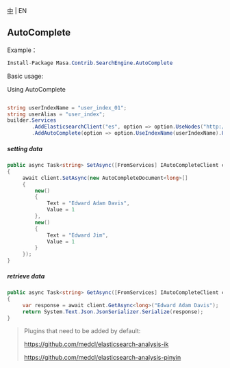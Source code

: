 [中](README.zh-CN.md) | EN

## AutoComplete

Example：

```c#
Install-Package Masa.Contrib.SearchEngine.AutoComplete
```

Basic usage:

Using AutoComplete

```` C#

string userIndexName = "user_index_01";
string userAlias = "user_index";
builder.Services
        .AddElasticsearchClient("es", option => option.UseNodes("http://localhost:9200").UseDefault())
        .AddAutoComplete(option => option.UseIndexName(userIndexName).UseAlias(userAlias));
````

##### setting data

```` C#
public async Task<string> SetAsync([FromServices] IAutoCompleteClient client)
{
     await client.SetAsync(new AutoCompleteDocument<long>[]
     {
         new()
         {
             Text = "Edward Adam Davis",
             Value = 1
         },
         new()
         {
             Text = "Edward Jim",
             Value = 1
         }
     });
}
````


##### retrieve data

```` C#
public async Task<string> GetAsync([FromServices] IAutoCompleteClient client)
{
     var response = await client.GetAsync<long>("Edward Adam Davis");
     return System.Text.Json.JsonSerializer.Serialize(response);
}
````

> Plugins that need to be added by default:
>
> https://github.com/medcl/elasticsearch-analysis-ik
>
> https://github.com/medcl/elasticsearch-analysis-pinyin